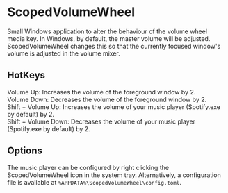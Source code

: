 # ScopedVolumeWheel

Small Windows application to alter the behaviour of the volume wheel media key. In Windows, by default, the master volume will be adjusted. ScopedVolumeWheel changes this so that the currently focused window's volume is adjusted in the volume mixer.

## HotKeys

Volume Up: Increases the volume of the foreground window by 2.  
Volume Down: Decreases the volume of the foreground window by 2.  
Shift + Volume Up: Increases the volume of your music player (Spotify.exe by default) by 2.  
Shift + Volume Down: Decreases the volume of your music player (Spotify.exe by default) by 2.

## Options

The music player can be configured by right clicking the ScopedVolumeWheel icon in the system tray. Alternatively, a configuration file is available at `%APPDATA%\ScopedVolumeWheel\config.toml`.

